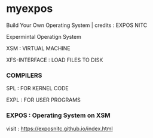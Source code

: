 # myexpos
Build Your Own Operating System  |  credits : EXPOS NITC

Expermintal Operatign System

XSM : VIRTUAL MACHINE

XFS-INTERFACE : LOAD FILES TO DISK

### COMPILERS

SPL : FOR KERNEL CODE

EXPL : FOR USER PROGRAMS

### EXPOS : Operating System on XSM

visit : https://exposnitc.github.io/index.html
